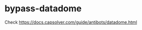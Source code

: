 # bypass-datadome
Check https://docs.capsolver.com/guide/antibots/datadome.html
                    